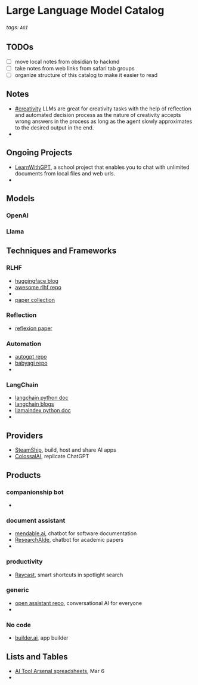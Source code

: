 # Large Language Model Catalog

###### tags: `AGI`

## TODOs
- [ ] move local notes from obsidian to hackmd
- [ ] take notes from web links from safari tab groups
- [ ] organize structure of this catalog to make it easier to read

## Notes
- [#creativity]() LLMs are great for creativity tasks with the help of reflection and automated decision process as the nature of creativity accepts wrong answers in the process as long as the agent slowly approximates to the desired output in the end.
- 


## Ongoing Projects
- [LearnWithGPT](https://github.com/scli-James/LearnWithGPT), a school project that enables you to chat with unlimited documents from local files and web urls.
- 

## Models
### OpenAI
### Llama

## Techniques and Frameworks
### RLHF
- [huggingface blog](https://huggingface.co/blog/rlhf)
- [awesome rlhf repo](https://github.com/opendilab/awesome-RLHF)
- 
- [paper collection](https://github.com/opendilab/awesome-RLHF)

### Reflection
- [reflexion paper](https://arxiv.org/pdf/2303.11366.pdf)


### Automation
- [autogpt repo](https://github.com/Significant-Gravitas/Auto-GPT)
- [babyagi repo](https://github.com/yoheinakajima/babyagi)
- 

### LangChain
- [langchain python doc](https://python.langchain.com/en/latest/index.html)
- [langchain blogs](https://blog.langchain.dev)
- [llamaindex python doc](https://gpt-index.readthedocs.io/en/latest/index.html)
- 

## Providers
- [SteamShip](https://www.steamship.com), build, host and share AI apps
- [ColossalAI](https://colossalai.org), replicate ChatGPT

## Products

### companionship bot
- 


### document assistant
- [mendable.ai](https://www.mendable.ai), chatbot for software documentation
- [ResearchAIde](https://www.researchaide.org), chatbot for academic papers
- 

### productivity
- [Raycast](https://www.raycast.com), smart shortcuts in spotlight search

### generic
- [open assistant repo](https://github.com/LAION-AI/Open-Assistant), conversational AI for everyone
- 

### No code
- [builder.ai](https://www.builder.ai), app builder


## Lists and Tables
- [AI Tool Arsenal spreadsheets](https://docs.google.com/spreadsheets/d/1_K6oMcysbZ-VIjA8h1Q60xEa6RtGjN4y/edit?usp=sharing&ouid=111659874883047729679&rtpof=true&sd=true), Mar 6
- 